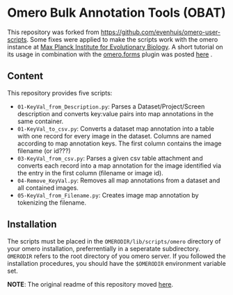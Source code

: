 Omero Bulk Annotation Tools (OBAT)
==================================

This repository was forked from https://github.com/evenhuis/omero-user-scripts. Some fixes were applied to make the scripts work with the 
omero instance at [Max Planck Institute for Evolutionary Biology](www.evolbio.mpg.de). A short tutorial on its usage in combination with the [omero.forms](https://pypi.org/project/omero-forms) plugin was posted [here](https://mpievolbio-scicomp.pages.gwdg.de/blog/post/2020-09-03_omerobulkannotation/) .

Content
-------
This repository provides five scripts:
* `01-KeyVal_from_Description.py`: Parses a Dataset/Project/Screen description and converts
  key:value pairs into map annotations in the same container.
* `01-KeyVal_to_csv.py`: Converts a dataset map annotation into a table with one
  record for every image in the dataset. Columns are named according to map
annotation keys. The first column contains the image filename (or id???)
* `03-KeyVal_from_csv.py`: Parses a given csv table attachment and converts each
  record into a map annotation for the image identified via the entry in the
first column (filename or image id).
* `04-Remove_KeyVal.py`: Removes all map annotations from a dataset and all
  contained images.
* `05-KeyVal_from_Filename.py`: Creates image map annotation by tokenizing the
  filename.

Installation
------------
The scripts must be placed in the `OMERODIR/lib/scripts/omero` directory of your
omero installation, preferrentially in a seperatate subdirectory. `OMERODIR`
refers to the root directory of you omero server. If you followed the
installation procedures, you should have the `$OMERODIR` environment variable set.

**NOTE**: The original readme of this repository moved [here](readme.orig.md).

